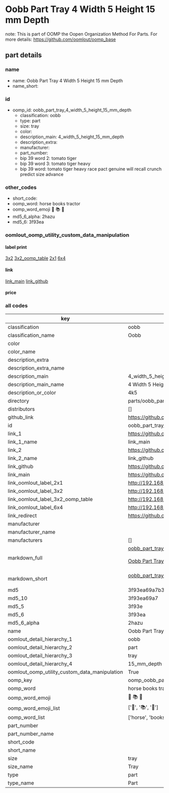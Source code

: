 # Oobb Part Tray 4 Width 5 Height 15 mm Depth  

note: This is part of OOMP the Oopen Organization Method For Parts. For more details: https://github.com/oomlout/oomp_base

##  part details
  







### name
* name: Oobb Part Tray 4 Width 5 Height 15 mm Depth
* name_short: 
### id
* oomp_id: oobb_part_tray_4_width_5_height_15_mm_depth
  * classification: oobb
  * type: part
  * size: tray
  * color: 
  * description_main: 4_width_5_height_15_mm_depth
  * description_extra: 
  * manufacturer: 
  * part_number: 
  * bip 39 word 2: tomato tiger
  * bip 39 word 3: tomato tiger heavy
  * bip 39 word: tomato tiger heavy race pact genuine will recall crunch predict size advance

### other_codes
* short_code: 
* oomp_word: horse books tractor
* oomp_word_emoji :horse: :books: :tractor:
* md5_6_alpha: 2hazu
* md5_6: 3f93ea






### oomlout_oomp_utility_custom_data_manipulation
#### label print
[3x2](http://192.168.1.245:1112/?label=oomp%202hazu)
[3x2_oomp_table](http://192.168.1.108:1112/?label=oomp%202hazu)
[2x1](http://192.168.1.242:1112/?label=oomp%202hazu)
[6x4](http://192.168.1.55:1112/?label=oomp%202hazu)    

#### link

[link_main](https://github.com/oomlout/oomlout_oomp_version_1_messy/tree/main/parts/oobb_part_tray_4_width_5_height_15_mm_depth) [link_github](https://github.com/oomlout/oomlout_oomp_version_1_messy/tree/main/parts/oobb_part_tray_4_width_5_height_15_mm_depth)                             

#### price







### all codes 
| key | value |  
| --- | --- |  
| classification | oobb |  
| classification_name | Oobb |  
| color |  |  
| color_name |  |  
| description_extra |  |  
| description_extra_name |  |  
| description_main | 4_width_5_height_15_mm_depth |  
| description_main_name | 4 Width 5 Height 15 mm Depth |  
| description_or_color | 4k5 |  
| directory | parts/oobb_part_tray_4_width_5_height_15_mm_depth |  
| distributors | [] |  
| github_link | https://github.com/oomlout/oomlout_oomp_part_src/tree/main/parts/oobb_part_tray_4_width_5_height_15_mm_depth |  
| id | oobb_part_tray_4_width_5_height_15_mm_depth |  
| link_1 | https://github.com/oomlout/oomlout_oomp_version_1_messy/tree/main/parts/oobb_part_tray_4_width_5_height_15_mm_depth |  
| link_1_name | link_main |  
| link_2 | https://github.com/oomlout/oomlout_oomp_version_1_messy/tree/main/parts/oobb_part_tray_4_width_5_height_15_mm_depth |  
| link_2_name | link_github |  
| link_github | https://github.com/oomlout/oomlout_oomp_version_1_messy/tree/main/parts/oobb_part_tray_4_width_5_height_15_mm_depth |  
| link_main | https://github.com/oomlout/oomlout_oomp_version_1_messy/tree/main/parts/oobb_part_tray_4_width_5_height_15_mm_depth |  
| link_oomlout_label_2x1 | http://192.168.1.242:1112/?label=oomp%202hazu |  
| link_oomlout_label_3x2 | http://192.168.1.245:1112/?label=oomp%202hazu |  
| link_oomlout_label_3x2_oomp_table | http://192.168.1.108:1112/?label=oomp%202hazu |  
| link_oomlout_label_6x4 | http://192.168.1.55:1112/?label=oomp%202hazu |  
| link_redirect | https://github.com/oomlout/oomlout_oomp_version_1_messy/tree/main/parts/oobb_part_tray_4_width_5_height_15_mm_depth |  
| manufacturer |  |  
| manufacturer_name |  |  
| manufacturers | [] |  
| markdown_full | [oobb_part_tray_4_width_5_height_15_mm_depth](none)<br>[](none)<br>[Oobb Part Tray 4 Width 5 Height 15 Mm Depth](none)<br><br> |  
| markdown_short | [oobb_part_tray_4_width_5_height_15_mm_depth](none)<br><br> |  
| md5 | 3f93ea69a7b37f65854f5b06d4f87f20 |  
| md5_10 | 3f93ea69a7 |  
| md5_5 | 3f93e |  
| md5_6 | 3f93ea |  
| md5_6_alpha | 2hazu |  
| name | Oobb Part Tray 4 Width 5 Height 15 mm Depth |  
| oomlout_detail_hierarchy_1 | oobb |  
| oomlout_detail_hierarchy_2 | part |  
| oomlout_detail_hierarchy_3 | tray |  
| oomlout_detail_hierarchy_4 | 15_mm_depth |  
| oomlout_oomp_utility_custom_data_manipulation | True |  
| oomp_key | oomp_oobb_part_tray_4_width_5_height_15_mm_depth |  
| oomp_word | horse books tractor |  
| oomp_word_emoji | :horse: :books: :tractor: |  
| oomp_word_emoji_list | [':horse:', ':books:', ':tractor:'] |  
| oomp_word_list | ['horse', 'books', 'tractor'] |  
| part_number |  |  
| part_number_name |  |  
| short_code |  |  
| short_name |  |  
| size | tray |  
| size_name | Tray |  
| type | part |  
| type_name | Part |  

